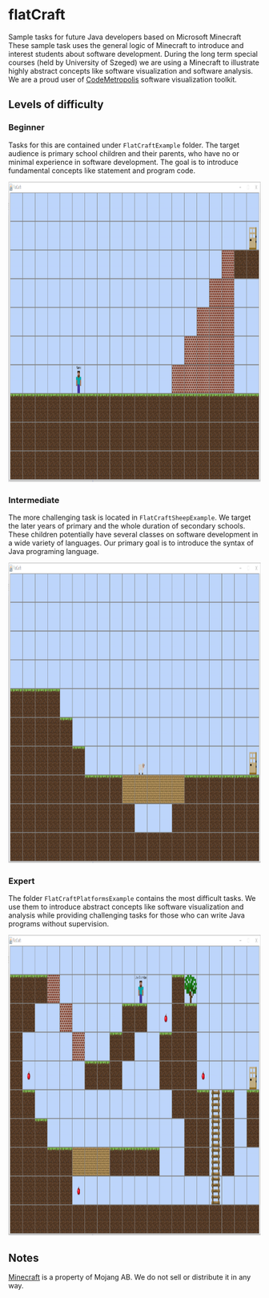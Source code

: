 # flatCraft
Sample tasks for future Java developers based on Microsoft Minecraft
These sample task uses the general logic of Minecraft to introduce and interest students about software development. During the long term special courses (held by University of Szeged) we are using a Minecraft to illustrate highly abstract concepts like software visualization and software analysis. We are a proud user of [CodeMetropolis](http://codemetropolis.github.io/CodeMetropolis/) software visualization toolkit.

## Levels of difficulty

### Beginner

Tasks for this are contained under `FlatCraftExample` folder. The target audience is primary school children and their parents, who have no or minimal experience in software development. The goal is to introduce fundamental concepts like statement and program code.

<img src="/screenshots/beginner.png" alt="beginner" height="600px"/>

### Intermediate

The more challenging task is located in `FlatCraftSheepExample`. We target the later years of primary and the whole duration of secondary schools. These children potentially have several classes on software development in a wide variety of languages. Our primary goal is to introduce the syntax of Java programing language.

<img src="/screenshots/inter.png" alt="beginner" height="600px"/>

### Expert

The folder `FlatCraftPlatformsExample` contains the most difficult tasks. We use them to introduce abstract concepts like software visualization and analysis while providing challenging tasks for those who can write Java programs without supervision.

<img src="/screenshots/expert.png" alt="beginner" height="600px"/>

## Notes

[Minecraft](https://www.minecraft.net/en-us/) is a property of Mojang AB. We do not sell or distribute it in any way.
